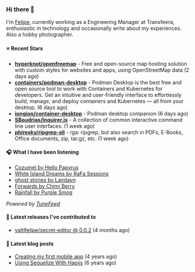 ### Hi there 👋

I'm [Felipe](https://felipevm.com), currently working as a Engineering Manager at Transfeera, enthusiastic in technology and occasionally write about my experiences. Also a hobby photographer.

#### ⭐ Recent Stars
- **[hyperknot/openfreemap](https://github.com/hyperknot/openfreemap)** - Free and open-source map hosting solution with custom styles for websites and apps, using OpenStreetMap data (2 days ago)
- **[containers/podman-desktop](https://github.com/containers/podman-desktop)** - Podman Desktop is the best free and open source tool to work with Containers and Kubernetes for developers. Get an intuitive and user-friendly interface to effortlessly build, manage, and deploy containers and Kubernetes — all from your desktop. (6 days ago)
- **[iongion/container-desktop](https://github.com/iongion/container-desktop)** - Podman desktop companion (6 days ago)
- **[SBoudrias/Inquirer.js](https://github.com/SBoudrias/Inquirer.js)** - A collection of common interactive command line user interfaces. (1 week ago)
- **[phiresky/ripgrep-all](https://github.com/phiresky/ripgrep-all)** - rga: ripgrep, but also search in PDFs, E-Books, Office documents, zip, tar.gz, etc. (1 week ago)

#### 🎧 What I have been listening
- [Cozumel by Hello Papyrus](https://open.spotify.com/track/5ZpQBYi5KcVADcUCjTSrgY)
- [White Island Dreams by RaFa Sessions](https://open.spotify.com/track/2y3gu3ivDq430JRX7eGcEv)
- [ghost stories by Landayn](https://open.spotify.com/track/4X6fyoXur5lOTNyvXa8VV6)
- [Forwards by Chimi Berry](https://open.spotify.com/track/21HrP7Sdy5phE3BoxOMD2s)
- [Rainfall by Purple Smog](https://open.spotify.com/track/6e7qUFPM8jBpL6VJ5IYYP2)

_Powered by [TuneFeed](https://tunefeed.app?ref=valtlfelipe-gh-profile)_ 

#### 🚀 Latest releases I've contributed to


- [valtlfelipe/secret-editor @ 0.0.2](https://github.com/valtlfelipe/secret-editor/releases/tag/0.0.2) (4 months ago)

#### 📄 Latest blog posts
- [Creating my first mobile app](https://felipevm.com/posts/creating-my-first-mobile-app/) (4 years ago)
- [Using Sequelize With Hapijs](https://felipevm.com/posts/using-sequelize-with-hapijs/) (6 years ago)

